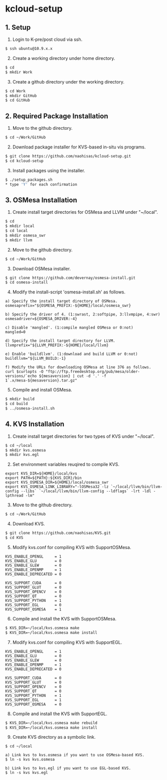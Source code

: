 # kcloud-setup

## 1. Setup

1. Login to K-pre/post cloud via ssh.

```sh
$ ssh ubuntu@10.9.x.x
```

2. Create a working directory under home directory.

```sh
$ cd
$ mkdir Work
```

3. Create a github directory under the working directory.

```sh
$ cd Work
$ mkdir GitHub
$ cd GitHub
```

## 2. Required Package Installation

1. Move to the github directory.

```sh
$ cd ~/Work/GitHub
```

2. Download package installer for KVS-based in-situ vis programs.

```sh
$ git clone https://github.com/naohisas/kcloud-setup.git
$ cd kcloud-setup
```

3. Install packages using the installer.

```sh
$ ./setup_packages.sh
* type 'Y' for each confirmation
```

## 3. OSMesa Installation

1. Create install target directories for OSMesa and LLVM under "~/local".

```sh
$ cd
$ mkdir local
$ cd local
$ mkdir osmesa_swr
$ mkdir llvm
```

2. Move to the github directory.

```sh
$ cd ~/Work/GitHub
```

3. Download OSMesa installer.

```sh
$ git clone https://github.com/devernay/osmesa-install.git
$ cd osmesa-install
```

4. Modify the install-script 'osmesa-install.sh' as follows.

```
a) Specify the install target directory of OSMesa.
osmesaprefix="${OSMESA_PREFIX:-${HOME}/local/osmesa_swr}

b) Specify the driver of 4. (1:swrast, 2:softpipe, 3:llvmpipe, 4:swr)
osmesadriver=${OSMESA_DRIVER:-4}

c) Disable 'mangled'. (1:compile mangled OSMesa or 0:not)
mangled=0

d) Specify the install target directory for LLVM.
llvmprefix="${LLVM_PREFIX:-${HOME}/local/llvm}

e) Enable 'buildllvm'. (1:download and build LLVM or 0:not)
buildllvm="${LLVM_BUILD:-1}

f) Modify the URLs for downloading OSMesa at line 376 as follows.
curl $curlopts -O "ftp://ftp.freedesktop.org/pub/mesa/older-versions/`echo ${mesaversion} | cut -d '.' -f 1`.x/mesa-${mesaversion}.tar.gz"
```

5. Compile and install OSMesa.

```sh
$ mkdir build
$ cd build
$ ../osmesa-install.sh
```

## 4. KVS Installation

1. Create install target directories for two types of KVS under "~/local".

```sh
$ cd ~/local
$ mkdir kvs.osmesa
$ mkdir kvs.egl
```

2. Set environment variables reuqired to compile KVS.

```
export KVS_DIR=${HOME}/local/kvs
export PATH=${PATH}:${KVS_DIR}/bin
export KVS_OSMESA_DIR=${HOME}/local/osmesa_swr
export KVS_OSMESA_LINK_LIBRARY="-lOSMesa32 -lz `~/local/llvm/bin/llvm-config --libs` `~/local/llvm/bin/llvm-config --ldflags` -lrt -ldl -lpthread -lm"
```

3. Move to the github directory.

```sh
$ cd ~/Work/GitHub
```

4. Download KVS.

```sh
$ git clone https://github.com/naohisas/KVS.git
$ cd KVS
```

5. Modify kvs.conf for compiling KVS with SupportOSMesa.

```
KVS_ENABLE_OPENGL     = 1
KVS_ENABLE_GLU        = 0
KVS_ENABLE_GLEW       = 0
KVS_ENABLE_OPENMP     = 1
KVS_ENABLE_DEPRECATED = 0

KVS_SUPPORT_CUDA      = 0
KVS_SUPPORT_GLUT      = 0
KVS_SUPPORT_OPENCV    = 0
KVS_SUPPORT_QT        = 0
KVS_SUPPORT_PYTHON    = 1
KVS_SUPPORT_EGL       = 0
KVS_SUPPORT_OSMESA    = 1
```

6. Compile and install the KVS with SupportOSMesa.

```sh
$ KVS_DIR=~/local/kvs.osmesa make
$ KVS_DIR=~/local/kvs.osmesa make install
```

7. Modify kvs.conf for compiling KVS with SupportEGL.

```
KVS_ENABLE_OPENGL     = 1
KVS_ENABLE_GLU        = 0
KVS_ENABLE_GLEW       = 0
KVS_ENABLE_OPENMP     = 1
KVS_ENABLE_DEPRECATED = 0

KVS_SUPPORT_CUDA      = 0
KVS_SUPPORT_GLUT      = 0
KVS_SUPPORT_OPENCV    = 0
KVS_SUPPORT_QT        = 0
KVS_SUPPORT_PYTHON    = 1
KVS_SUPPORT_EGL       = 1
KVS_SUPPORT_OSMESA    = 0
```

8. Compile and install the KVS with SupportEGL.

```sh
$ KVS_DIR=~/local/kvs.osmesa make rebuild
$ KVS_DIR=~/local/kvs.osmesa make install
```

9. Create KVS directory as a symbolic link.

```
$ cd ~/local

a) Link kvs to kvs.osmesa if you want to use OSMesa-based KVS.
$ ln -s kvs kvs.osmesa

b) Link kvs to kvs.egl if you want to use EGL-based KVS.
$ ln -s kvs kvs.egl
```
